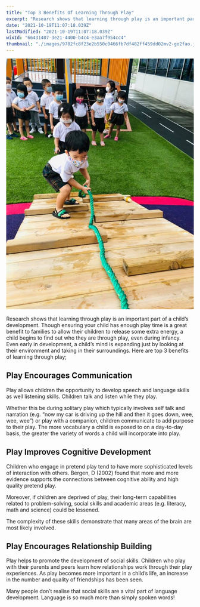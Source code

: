 ```yaml
---
title: "Top 3 Benefits Of Learning Through Play"
excerpt: "Research shows that learning through play is an important part of a child’s development. Though ensuring your child has enough play time..."
date: "2021-10-19T11:07:18.039Z"
lastModified: "2021-10-19T11:07:18.039Z"
wixId: "66431407-3e21-4400-b4c4-e3aa7f954cc4"
thumbnail: "./images/9782fc8f23e2b550c0466fb7df482ff459dd02mv2-go2fao.jpg"
---
```


![](./images/9782fc8f23e2b550c0466fb7df482ff459dd02mv2-go2fao.jpg)

Research shows that learning through play is an important part of a child’s development. Though ensuring your child has enough play time is a great benefit to families to allow their children to release some extra energy, a child begins to find out who they are through play, even during infancy. Even early in development, a child’s mind is expanding just by looking at their environment and taking in their surroundings. Here are top 3 benefits of learning through play;

## Play Encourages Communication

Play allows children the opportunity to develop speech and language skills as well listening skills. Children talk and listen while they play.

Whether this be during solitary play which typically involves self talk and narration (e.g. “now my car is driving up the hill and then it goes down, wee, wee, wee”) or play with a companion, children communicate to add purpose to their play. The more vocabulary a child is exposed to on a day-to-day basis, the greater the variety of words a child will incorporate into play.

## Play Improves Cognitive Development

Children who engage in pretend play tend to have more sophisticated levels of interaction with others. Bergen, D (2002) found that more and more evidence supports the connections between cognitive ability and high quality pretend play.

Moreover, if children are deprived of play, their long-term capabilities related to problem-solving, social skills and academic areas (e.g. literacy, math and science) could be lessened.

The complexity of these skills demonstrate that many areas of the brain are most likely involved.

## Play Encourages Relationship Building

Play helps to promote the development of social skills. Children who play with their parents and peers learn how relationships work through their play experiences. As play becomes more important in a child’s life, an increase in the number and quality of friendships has been seen.

Many people don’t realise that social skills are a vital part of language development. Language is so much more than simply spoken words!